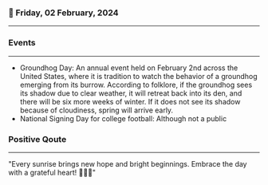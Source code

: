 ### 📅 Friday, 02 February, 2024
------
### Events
------
- Groundhog Day: An annual event held on February 2nd across the United States, where it is tradition to watch the behavior of a groundhog emerging from its burrow. According to folklore, if the groundhog sees its shadow due to clear weather, it will retreat back into its den, and there will be six more weeks of winter. If it does not see its shadow because of cloudiness, spring will arrive early.
- National Signing Day for college football: Although not a public
### Positive Qoute
------
"Every sunrise brings new hope and bright beginnings. Embrace the day with a grateful heart! 🌅✨💖"
